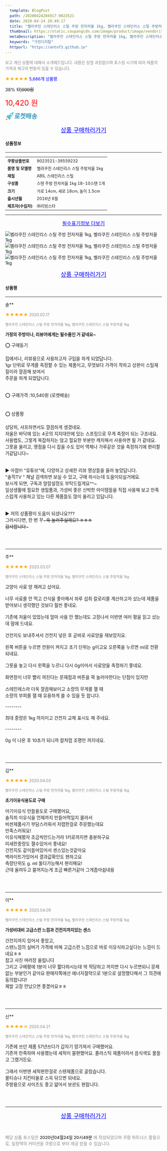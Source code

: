 ```yaml
---
  template: BlogPost
  path: /20200424204917-9023521
  date: 2020-04-24 20:49:17
  title: "벨라쿠진 스테인리스 스틸 주방 전자저울 1kg, 벨라쿠진 스테인리스 스틸 주방저울 1kg"
  thumbnail: https://static.coupangcdn.com/image/product/image/vendoritem/2018/10/16/3059513685/9beff5df-13ea-4ae2-a58b-c65aae6d1186.jpg
  metaDescription: "벨라쿠진 스테인리스 스틸 주방 전자저울 1kg, 벨라쿠진 스테인리스 스틸 주방저울 1kg,가전디지털"
  keywords: "가전디지털"
  httpurl: "https://antnf3.github.io"
---
```

  
<span style="color: #888;font-size:0.8rem">보고 계신 상품에 대해서 소개해드립니다.
내용은 일절 과장없으며 포스팅 시기에 따라 제품의 가격과 재고의 변동이 있을 수 있습니다.</span>
  
<span style="color: orange;">★★★★★</span> <span style="color: blue;font-size: 0.85rem;">5,686개 상품평</span>

<span style="font-size: 0.9rem">38%</span> <span style="font-size: 0.9rem">~~17,000원~~</span>

<span style="color: red;font-size: 1.5rem;">10,420 원</span>

![로켓배송](/assets/rocket_logo.png)

<p align="center"><a href="http://me2.do/GKmHpKAz" style="font-size: 1.2rem; color: blue;">상품 구매하러가기</a></p>

#### 상품정보

---

|                  |                       |
| ---------------- | --------------------- |
| **<span style="font-size:0.8rem;">쿠팡상품번호</span>** | <span style="font-size:0.8rem;">9023521-39559232</span> |
| **<span style="font-size:0.8rem;">품명 및 모델명</span>**    | <span style="font-size:0.8rem;">벨라쿠진 스테인리스 스틸 주방저울 1kg</span>        |
| **<span style="font-size:0.8rem;">재질</span>**    | <span style="font-size:0.8rem;">ABS, 스테인리스 스틸</span>        |
| **<span style="font-size:0.8rem;">구성품</span>**    | <span style="font-size:0.8rem;">스텐 주방 전자저울 1kg 18-10스텐 1개</span>        |
| **<span style="font-size:0.8rem;">크기</span>**    | <span style="font-size:0.8rem;">가로 14cm, 세로 18cm, 높이 1.5cm</span>        |
| **<span style="font-size:0.8rem;">출시년월</span>**    | <span style="font-size:0.8rem;">2016년 6월</span>        |
| **<span style="font-size:0.8rem;">제조자(수입자)</span>**    | <span style="font-size:0.8rem;">㈜리빙스타</span>        |





---

<p align="center"><a href="http://me2.do/GKmHpKAz" style="font-size: 1rem; color: blue;">필수표기정보 더보기</a></p>

![벨라쿠진 스테인리스 스틸 주방 전자저울 1kg, 벨라쿠진 스테인리스 스틸 주방저울 1kg](http://thumbnail6.coupangcdn.com/thumbnails/remote/q89/image/retail/images/2016/10/25/10/8/1aea9476-cc1e-4373-8fb6-b8fe06347906.jpg)
![벨라쿠진 스테인리스 스틸 주방 전자저울 1kg, 벨라쿠진 스테인리스 스틸 주방저울 1kg](http://thumbnail8.coupangcdn.com/thumbnails/remote/q89/image/retail/images/2016/10/25/10/5/dc0735fa-04e2-4a76-a025-232e3d7c8810.jpg)
![벨라쿠진 스테인리스 스틸 주방 전자저울 1kg, 벨라쿠진 스테인리스 스틸 주방저울 1kg](http://thumbnail8.coupangcdn.com/thumbnails/remote/q89/image/retail/images/2016/10/25/10/8/b23ebcfb-dab6-45b8-81e0-4e056fb0fd38.jpg)

<p align="center"><a href="http://me2.do/GKmHpKAz" style="font-size: 1.2rem; color: blue;">상품 구매하러가기</a></p>

#### 상품평
  
---
  
솔**
    
<span style="color: orange;">★★★★★</span> <span style="font-size:0.8rem;color: #888;">2020.02.17</span>
    
<span style="color: #888;font-size:0.7rem">벨라쿠진 스테인리스 스틸 주방 전자저울 1kg, 벨라쿠진 스테인리스 스틸 주방저울 1kg</span>
    
<span style="font-size:0.85rem">**가정의 주방이나, 리뷰어에게는 필수품인 거 같네요~**</span>
    
<span style="font-size: 0.9rem;">⭕ 구매동기 <br/><br/>집에서나, 리뷰용으로 사용하고자 구입을 하게 되었답니다.<br/>1gr 단위로 무게를 측정할 수 있는 제품이고, 무엇보다 가격이 착하고 상판이 스틸제질이라 깔끔해 보여서<br/>주문을 하게 되었답니다.<br/><br/><br/>⭕ 구매가격 :10,540원 (로켓배송)<br/><br/><br/>⭕ 상품평 <br/><br/>상당히, 샤프하면서도 깔끔하게 생겼네요.<br/>저울은 바닥에 있는 4곳의 지지대안에 있는 스프링으로 무게 측정이 되는 구조네요.<br/>사용법도, 그렇게 복잡하지는 않고 필요한 부분만 캐치해서 사용하면 될 거 같네요.<br/>그릇을 올리고, 영점을 다시 잡을 수도 있어 액체나 가루같은 것을 측정하기에 편리할 거같답니다~<br/><br/><br/>▶️ 아참!!! "유튜브"에, 다양하고 상세한 리뷰 영상들을 올려 놓았답니다.<br/> "솔직TV " 채널 검색하면 보실 수 있고, 구매 하시는데 도움이되실거에요.<br/>보시게 되면, 구독과 알람설정도 부탁드릴게요^^~<br/>일상생활에 필요한 생필품과, 가성비 좋은 신박한 아이템들을 직접 사용해 보고 만족스럽게 사용하고 있는 다른 제품들도 많이 올리고 있답니다. <br/><br/><br/>▶️ 저의 상품평이 도움이 되셨나요???<br/>그러시다면, 한 번 꾸~~~욱 눌러주실래요? ㅎㅎㅎ<br/>감사합니다~~~</span>
    
<br>
<br>

---
  
주**
    
<span style="color: orange;">★★★★★</span> <span style="font-size:0.8rem;color: #888;">2020.03.07</span>
    
<span style="color: #888;font-size:0.7rem">벨라쿠진 스테인리스 스틸 주방 전자저울 1kg, 벨라쿠진 스테인리스 스틸 주방저울 1kg</span>
    

    
<span style="font-size: 0.9rem;">고양이 사료 양 재려고 샀어요.<br/><br/>너무 사료를 안 먹고 간식을 좋아해서 하루 섭취 칼로리를 계산하고자 샀는데 제품을 받아보니 생각했던 것보다 훨씬 좋네요.<br/><br/>기존에 저울이 있었는데 얼마 사용 안 했는데도 고장나서 이번엔 여러 평을 읽고 샀는데 맘에 드네요.<br/><br/>건전지도 보내주셔서 건전지 넣은 후 곧바로 사료양을 재보았지요.<br/><br/>왼쪽 버튼을 누르면 전원이 켜지고 초기 단위는 g이고요 오른쪽을 누르면 ml로 전환되네요.<br/><br/>그릇을 놓고 다시 왼쪽을 누르니 다시 0g이어서 사료양을 측정하기 좋네요.<br/><br/>화면창이 너무 빨리 꺼진다는 문제점과 버튼을 꽉 눌러야한다는 단점이 있지만<br/><br/>스테인레스라 더욱 깔끔해보이고 소량의 무게를 잴 때<br/>소량의 부피를 잴 때 유용하게 쓸 수 있을 듯 합니다.<br/><br/>--------<br/><br/>최대 중량은 1kg 까지이고 건전지 교체 표시도 해 주네요.<br/><br/>--------<br/><br/>0g 이 나온 후 10초가 되니까 칼처럼 조명만 꺼지네요.</span>
    
<br>
<br>

---
  
김**
    
<span style="color: orange;">★★★★★</span> <span style="font-size:0.8rem;color: #888;">2020.04.03</span>
    
<span style="color: #888;font-size:0.7rem">벨라쿠진 스테인리스 스틸 주방 전자저울 1kg, 벨라쿠진 스테인리스 스틸 주방저울 1kg</span>
    
<span style="font-size:0.85rem">**초기이유식용도로 구매**</span>
    
<span style="font-size: 0.9rem;">아기이유식 만들용도로 구매했어요,<br/>솔직히 이유식을 언제까지 만들어먹일지 몰라서<br/>비싼제품사기 부담스러워서 저렴한걸로 주문했는데요<br/>만족스러워요!<br/>이유식해봤자 조금씩만드는거라 1키로까지면 충분하구요<br/>미세한중량도 잴수있어서 좋네요!<br/>건전지도 같이들어있어서 센스있는것같아요<br/>백라이트가있어서 결과값확인도 편하고요<br/>측량단위도 g. ml 둘다가능해서 편리해요!<br/>근데 올려두고 불꺼지는게 조금 빠른거같아 그게좀아쉽네용</span>
    
<br>
<br>

---
  
이**
    
<span style="color: orange;">★★★★★</span> <span style="font-size:0.8rem;color: #888;">2020.04.09</span>
    
<span style="color: #888;font-size:0.7rem">벨라쿠진 스테인리스 스틸 주방 전자저울 1kg, 벨라쿠진 스테인리스 스틸 주방저울 1kg</span>
    
<span style="font-size:0.85rem">****가성비대비 고급스런 느낌과 건전지까지있는 센스****</span>
    
<span style="font-size: 0.9rem;">건전지까지 있어서 좋았고,<br/>스텐느낌의 실버가 가격에 비해 고급스런 느낌으로 바로 이유식하고싶다는 느낌이 드네요ㅎㅎ<br/>참고 사진 여러장 올립니다<br/>그리고 구매평에 1분이 너무 짧다하시는데 딱 적당하고 꺼지면 다시 누르면되니 문제없는 부분인거 같아요 판매자쪽에선 에너지절약으로 1분으로 설정했다해서 그 의견에 동의합니다!<br/>제발 고장 안났으면 좋겠어요ㅎㅎ</span>
    
<br>
<br>

---
  
신**
    
<span style="color: orange;">★★★★☆</span> <span style="font-size:0.8rem;color: #888;">2020.04.21</span>
    
<span style="color: #888;font-size:0.7rem">벨라쿠진 스테인리스 스틸 주방 전자저울 1kg, 벨라쿠진 스테인리스 스틸 주방저울 1kg</span>
    

    
<span style="font-size: 0.9rem;">기존에 쓰던 제품 57년쓰다가 갑자기 망가져서 구매했어요.<br/>기존꺼 만족하며 사용했는데  세척이 불편했어요. 플라스틱 제품이라서 음식색도 물들고 그랬거든요.<br/><br/>그래서 이번엔 세척편한걸로 스텐제품으로 골랐습니다.<br/>물티슈나 치킨타올로 스윽 닦으면 되네요.<br/>주방용으로 사이즈도 좋고 얇아서 보관도 편합니다.</span>
    
<br>
<br>


  
---
  
<p align="center"><a href="http://me2.do/GKmHpKAz" style="font-size: 1.2rem; color: blue;">상품 구매하러가기</a></p>
  
<br>
  
<span style="font-size: 0.85rem; color: #888;">해당 상품 포스팅은 <span style="color: #000;"> 2020년04월24일 20시49분 </span> 에 작성되었으며 쿠팡 파트너스 활동으로, 일정액의 커미션을 쿠팡으로 부터 제공 받을 수 있습니다.</span>